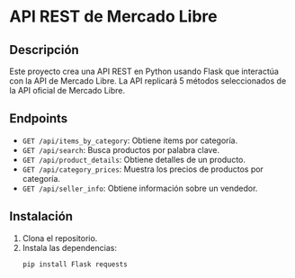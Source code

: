 # API REST de Mercado Libre

## Descripción
Este proyecto crea una API REST en Python usando Flask que interactúa con la API de Mercado Libre. La API replicará 5 métodos seleccionados de la API oficial de Mercado Libre.

## Endpoints
- `GET /api/items_by_category`: Obtiene ítems por categoría.
- `GET /api/search`: Busca productos por palabra clave.
- `GET /api/product_details`: Obtiene detalles de un producto.
- `GET /api/category_prices`: Muestra los precios de productos por categoría.
- `GET /api/seller_info`: Obtiene información sobre un vendedor.

## Instalación
1. Clona el repositorio.
2. Instala las dependencias:
   ```bash
   pip install Flask requests  
